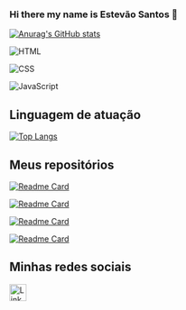### Hi there my name is Estevão Santos 👋

[![Anurag's GitHub stats](https://github-readme-stats.vercel.app/api?username=estevaoasjf&theme=radical)](https://github.com/anuraghazra/github-readme-stats)

![HTML](	https://img.shields.io/badge/HTML5-E34F26?style=for-the-badge&logo=html5&logoColor=white)

![CSS](https://img.shields.io/badge/CSS3-1572B6?style=for-the-badge&logo=css3&logoColor=white)

![JavaScript](	https://img.shields.io/badge/JavaScript-F7DF1E?style=for-the-badge&logo=javascript&logoColor=black)

## Linguagem de atuação
[![Top Langs](https://github-readme-stats.vercel.app/api/top-langs/?username=estevaoasjf&layout=donut&theme=radical)](https://github.com/anuraghazra/github-readme-stats)

## Meus repositórios
[![Readme Card](https://github-readme-stats.vercel.app/api/pin/?username=estevaoasjf&repo=HTML5_CSS3&theme=radical)](https://github.com/anuraghazra/github-readme-stats)

[![Readme Card](https://github-readme-stats.vercel.app/api/pin/?username=estevaoasjf&repo=curriculo-estevao&theme=radical)](https://github.com/anuraghazra/github-readme-stats)

[![Readme Card](https://github-readme-stats.vercel.app/api/pin/?username=estevaoasjf&repo=doceria&theme=radical)](https://github.com/anuraghazra/github-readme-stats)

[![Readme Card](https://github-readme-stats.vercel.app/api/pin/?username=estevaoasjf&repo=netflixclone_react&theme=radical)](https://github.com/anuraghazra/github-readme-stats)

## Minhas redes sociais
[<img src="https://img.shields.io/badge/LinkedIn-0077B5?style=for-the-badge&logo=linkedin&logoColor=white" alt="Linkedin" height="30" target="_blank">](https://www.linkedin.com/in/estevao-santos-48b90768/)

